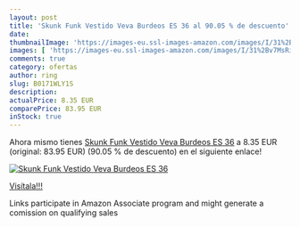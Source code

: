 ```yaml
---
layout: post
title: 'Skunk Funk Vestido Veva Burdeos ES 36 al 90.05 % de descuento'
date: 
thumbnailImage: 'https://images-eu.ssl-images-amazon.com/images/I/31%2Bv7MsRiyL._SL200_.jpg'
images: [ 'https://images-eu.ssl-images-amazon.com/images/I/31%2Bv7MsRiyL._SL200_.jpg' ]
comments: true
category: ofertas
author: ring
slug: B0171WLY1S
description:
actualPrice: 8.35 EUR
comparePrice: 83.95 EUR
inStock: true
---
```


Ahora mismo tienes [Skunk Funk Vestido Veva Burdeos ES 36](https://www.amazon.es/dp/B0171WLY1S/?tag=tolees-21) a 8.35 EUR (original: 83.95 EUR) (90.05 %  de descuento) en el siguiente enlace!

[![Skunk Funk Vestido Veva Burdeos ES 36](https://images-eu.ssl-images-amazon.com/images/I/31%2Bv7MsRiyL._SL200_.jpg)](https://www.amazon.es/dp/B0171WLY1S/?tag=tolees-21)

[Visítala!!!](https://www.amazon.es/dp/B0171WLY1S/?tag=tolees-21)

Links participate in Amazon Associate program and might generate a comission on qualifying sales
